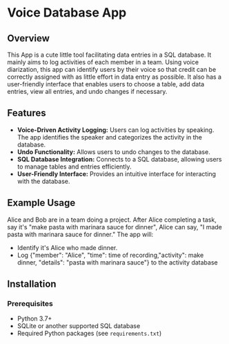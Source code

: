 # Voice Database App

## Overview
This App is a cute little tool facilitating data entries in a SQL database. It mainly aims to log activities of each member in a team. Using voice diarization, this app can identify users by their voice so that credit can be correctly assigned with as little effort in data entry as possible. It also has a user-friendly interface that enables users to choose a table, add data entries, view all entries, and undo changes if necessary.

## Features
- **Voice-Driven Activity Logging:** Users can log activities by speaking. The app identifies the speaker and categorizes the activity in the database.
- **Undo Functionality:** Allows users to undo changes to the database.
- **SQL Database Integration:** Connects to a SQL database, allowing users to manage tables and entries efficiently.
- **User-Friendly Interface:** Provides an intuitive interface for interacting with the database.

## Example Usage
Alice and Bob are in a team doing a project. After Alice completing a task, say it's "make pasta with marinara sauce for dinner", Alice can say, "I made pasta with marinara sauce for dinner." The app will:
- Identify it's Alice who made dinner.
- Log {"member": "Alice", "time": time of recording,"activity": make dinner, "details": "pasta with marinara sauce"} to the activity database

## Installation

### Prerequisites
- Python 3.7+
- SQLite or another supported SQL database
- Required Python packages (see `requirements.txt`)

